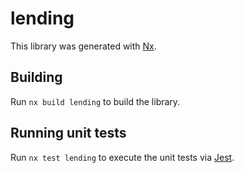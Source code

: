 # lending

This library was generated with [Nx](https://nx.dev).

## Building

Run `nx build lending` to build the library.

## Running unit tests

Run `nx test lending` to execute the unit tests via [Jest](https://jestjs.io).
